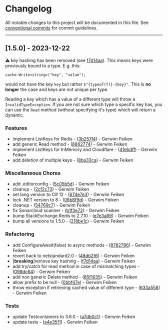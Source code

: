 # Changelog

All notable changes to this project will be documented in this file. See [conventional commits](https://www.conventionalcommits.org/) for commit guidelines.

---
## [1.5.0] - 2023-12-22

:warning: key hashing has been removed (see [f7d14aa](https://github.com/gerwim/cache/commit/f7d14aa0a69f6eba461b67fb7f3158213c1c536f)). This means keys were previously bound to a type. E.g. this:

```
cache.Write<string>("key", "value");
```
would not have the key `key` but rather `$"{typeof(T)}-{key}"`. This is **no longer** the case and keys are not unique per type.

Reading a key which has a value of a different type will throw a `InvalidTypeException`.
If you are not sure which type a specific key has, you can use the `Read` method (without specifying it's type) which will return a dynamic.

### Features

- implement ListKeys for Redis - ([3b257f4](https://github.com/gerwim/cache/commit/3b257f48bfcaad1eda6bc2c0e777b759ad74977c)) - Gerwim Feiken
- add generic Read method - ([8862774](https://github.com/gerwim/cache/commit/886277433fa7780b821729692dfb076d2bdb9947)) - Gerwim Feiken
- implement ListKeys for InMemory and Cloudflare - ([41ebdff](https://github.com/gerwim/cache/commit/41ebdff024beeb9fc8599b9b1835526e28a187be)) - Gerwim Feiken
- add deletion of multiple keys - ([8ba33ca](https://github.com/gerwim/cache/commit/8ba33ca0c9681989d7d8320c455becacfe2e5294)) - Gerwim Feiken

### Miscellaneous Chores

- add .editorconfig - ([5c05b5d](https://github.com/gerwim/cache/commit/5c05b5d3858de2df2e7987ceb803225b00510d22)) - Gerwim Feiken
- cleanup - ([2cf2c73](https://github.com/gerwim/cache/commit/2cf2c73729d68e10f0b29572091095e956099d3a)) - Gerwim Feiken
- set lang version to C# 12 - ([674e7e3](https://github.com/gerwim/cache/commit/674e7e3b214ba733720fd2c051ce003adcab78e2)) - Gerwim Feiken
- lock .NET version to 8 - ([06b6f9d](https://github.com/gerwim/cache/commit/06b6f9d277e9b1b30e93bf07d13cda69daac435e)) - Gerwim Feiken
- cleanup - ([54769c7](https://github.com/gerwim/cache/commit/54769c7066d92b5a22c5f22955d45ca76141217b)) - Gerwim Feiken
- fix Sonarcloud scanner - ([b1f3e72](https://github.com/gerwim/cache/commit/b1f3e72fc5038b4756e070c017f7bc6f891648d1)) - Gerwim Feiken
- bump StackExchange.Redis to 2.7.10 - ([e7e3a89](https://github.com/gerwim/cache/commit/e7e3a895b0dd8c715dc670c2dee47028995f546f)) - Gerwim Feiken
- bump all versions to 1.5.0 - ([218be1c](https://github.com/gerwim/cache/commit/218be1caa5ae275ddb4612cb15ec71ac6a613694)) - Gerwim Feiken

### Refactoring

- add ConfigureAwait(false) to async methods - ([8782786](https://github.com/gerwim/cache/commit/878278637f04abc8b54d83771eedce13ae014d10)) - Gerwim Feiken
- revert back to netstandard2.0 - ([48db2f6](https://github.com/gerwim/cache/commit/48db2f6f9ef6d9707fe3626ca0b059a770b8848e)) - Gerwim Feiken
-  [**breaking**]remove key hashing - ([f7d14aa](https://github.com/gerwim/cache/commit/f7d14aa0a69f6eba461b67fb7f3158213c1c536f)) - Gerwim Feiken
- add try/catch for read method in case of mismatching types - ([098dc64](https://github.com/gerwim/cache/commit/098dc646a81b290a7f16be3cbd87342207b0ea97)) - Gerwim Feiken
- add non generic Delete method - ([85f1635](https://github.com/gerwim/cache/commit/85f1635a071cb51ef8452c59f1d1e573d3af3c11)) - Gerwim Feiken
- allow prefix to be null - ([0bbf47e](https://github.com/gerwim/cache/commit/0bbf47e4658f2a0bd92ff6dea26b26bb1b1f293b)) - Gerwim Feiken
- throw exception if retrieving cached value of different type - ([633a558](https://github.com/gerwim/cache/commit/633a558288a7ca96f721b3c095cb604a15bbbe21)) - Gerwim Feiken

### Tests

- update Testcontainers to 3.6.0 - ([a7db0c1](https://github.com/gerwim/cache/commit/a7db0c1c99e651aa103641cbb99bb439952e790a)) - Gerwim Feiken
- update tests - ([a4e35f1](https://github.com/gerwim/cache/commit/a4e35f156dd6d365f1999ae4e50ed6eed99ee2e7)) - Gerwim Feiken

<!-- generated by git-cliff -->
